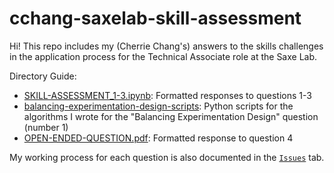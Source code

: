 # cchang-saxelab-skill-assessment

Hi! This repo includes my (Cherrie Chang's) answers to the skills challenges in the application process for the Technical Associate role at the Saxe Lab. 

Directory Guide:
- [SKILL-ASSESSMENT_1-3.ipynb](https://github.com/cherriechang/cchang-saxelab-skill-assessment/blob/main/SKILL-ASSESSMENT_1-3.ipynb): Formatted responses to questions 1-3
- [balancing-experimentation-design-scripts](https://github.com/cherriechang/cchang-saxelab-skill-assessment/tree/main/balancing-experimentation-design-scripts): Python scripts for the algorithms I wrote for the "Balancing Experimentation Design" question (number 1)
- [OPEN-ENDED-QUESTION.pdf](https://github.com/cherriechang/cchang-saxelab-skill-assessment/blob/main/OPEN-ENDED-QUESTION.pdf): Formatted response to question 4

My working process for each question is also documented in the [`Issues`](https://github.com/cherriechang/cchang-saxelab-skill-assessment/issues) tab.
